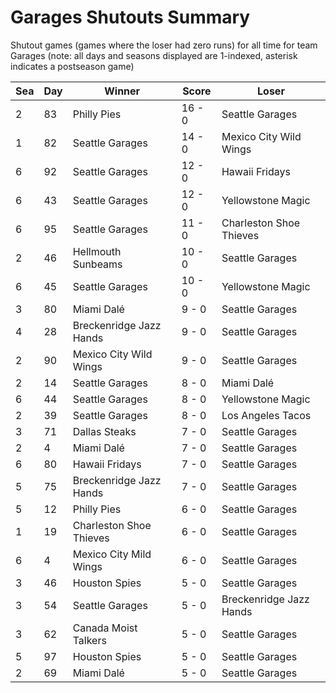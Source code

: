 # Garages Shutouts Summary



Shutout games (games where the loser had zero runs) for all time for team Garages (note: all days and seasons displayed are 1-indexed, asterisk indicates a postseason game)


| Sea | Day | Winner | Score | Loser | 
| ------ |------ |------ |------ |------ |
| 2 | 83 | Philly Pies | 16 - 0 | Seattle Garages | 
| 1 | 82 | Seattle Garages | 14 - 0 | Mexico City Wild Wings | 
| 6 | 92 | Seattle Garages | 12 - 0 | Hawaii Fridays | 
| 6 | 43 | Seattle Garages | 12 - 0 | Yellowstone Magic | 
| 6 | 95 | Seattle Garages | 11 - 0 | Charleston Shoe Thieves | 
| 2 | 46 | Hellmouth Sunbeams | 10 - 0 | Seattle Garages | 
| 6 | 45 | Seattle Garages | 10 - 0 | Yellowstone Magic | 
| 3 | 80 | Miami Dalé | 9 - 0 | Seattle Garages | 
| 4 | 28 | Breckenridge Jazz Hands | 9 - 0 | Seattle Garages | 
| 2 | 90 | Mexico City Wild Wings | 9 - 0 | Seattle Garages | 
| 2 | 14 | Seattle Garages | 8 - 0 | Miami Dalé | 
| 6 | 44 | Seattle Garages | 8 - 0 | Yellowstone Magic | 
| 2 | 39 | Seattle Garages | 8 - 0 | Los Angeles Tacos | 
| 3 | 71 | Dallas Steaks | 7 - 0 | Seattle Garages | 
| 2 | 4 | Miami Dalé | 7 - 0 | Seattle Garages | 
| 6 | 80 | Hawaii Fridays | 7 - 0 | Seattle Garages | 
| 5 | 75 | Breckenridge Jazz Hands | 7 - 0 | Seattle Garages | 
| 5 | 12 | Philly Pies | 6 - 0 | Seattle Garages | 
| 1 | 19 | Charleston Shoe Thieves | 6 - 0 | Seattle Garages | 
| 6 | 4 | Mexico City Mild Wings | 6 - 0 | Seattle Garages | 
| 3 | 46 | Houston Spies | 5 - 0 | Seattle Garages | 
| 3 | 54 | Seattle Garages | 5 - 0 | Breckenridge Jazz Hands | 
| 3 | 62 | Canada Moist Talkers | 5 - 0 | Seattle Garages | 
| 5 | 97 | Houston Spies | 5 - 0 | Seattle Garages | 
| 2 | 69 | Miami Dalé | 5 - 0 | Seattle Garages | 


